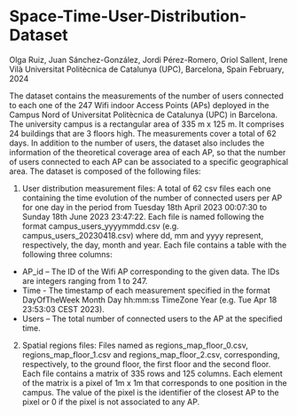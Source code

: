 # Space-Time-User-Distribution-Dataset
Olga Ruiz, Juan Sánchez-González, Jordi Pérez-Romero, Oriol Sallent, Irene Vilà
Universitat Politècnica de Catalunya (UPC), Barcelona, Spain
February, 2024


The dataset contains the measurements of the number of users connected to each one of the 247 Wifi indoor Access Points (APs) deployed in the Campus Nord of Universitat Politècnica de Catalunya (UPC) in Barcelona. The university campus is a rectangular area of 335 m x 125 m. It comprises 24 buildings that are 3 floors high. The measurements cover a total of 62 days. In addition to the number of users, the dataset also includes the information of the theoretical coverage area of each AP, so that the number of users connected to each AP can be associated to a specific geographical area. 
The dataset is composed of the following files:

1) User distribution measurement files:
A total of 62 csv files each one containing the time evolution of the number of connected users per AP for one day in the period from Tuesday 18th April 2023 00:07:30 to Sunday 18th June 2023 23:47:22. Each file is named following the format campus_users_yyyymmdd.csv (e.g. campus_users_20230418.csv) where dd, mm and yyyy represent, respectively, the day, month and year. Each file contains a table with the following three columns: 
- AP_id – The ID of the Wifi AP corresponding to the given data. The IDs are integers ranging from 1 to 247. 
- Time - The timestamp of each measurement specified in the format DayOfTheWeek Month Day hh:mm:ss TimeZone Year (e.g. Tue Apr 18 23:53:03 CEST 2023). 
- Users – The total number of connected users to the AP at the specified time. 

2) Spatial regions files:
Files named as regions_map_floor_0.csv, regions_map_floor_1.csv and regions_map_floor_2.csv, corresponding, respectively, to the ground floor, the first floor and the second floor. Each file contains a matrix of 335 rows and 125 columns. Each element of the matrix is a pixel of 1m x 1m that corresponds to one position in the campus. The value of the pixel is the identifier of the closest AP to the pixel or 0 if the pixel is not associated to any AP.

